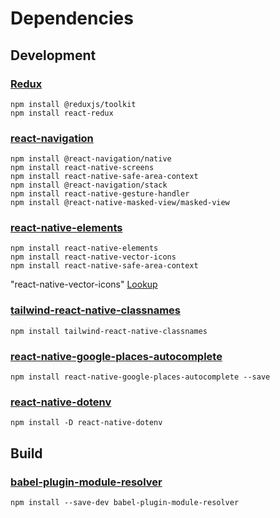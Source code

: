 # Dependencies

## Development

### [Redux](https://redux-toolkit.js.org/)
```
npm install @reduxjs/toolkit
npm install react-redux
```
### [react-navigation](https://reactnavigation.org/)
```
npm install @react-navigation/native
npm install react-native-screens
npm install react-native-safe-area-context
npm install @react-navigation/stack
npm install react-native-gesture-handler
npm install @react-native-masked-view/masked-view
```
### [react-native-elements](https://reactnativeelements.com/)
```
npm install react-native-elements
npm install react-native-vector-icons
npm install react-native-safe-area-context
```
"react-native-vector-icons" [Lookup](https://oblador.github.io/react-native-vector-icons/)

### [tailwind-react-native-classnames](https://github.com/jaredh159/tailwind-react-native-classnames)
```
npm install tailwind-react-native-classnames
```

### [react-native-google-places-autocomplete](https://github.com/FaridSafi/react-native-google-places-autocomplete)
```
npm install react-native-google-places-autocomplete --save
```

### [react-native-dotenv](https://github.com/goatandsheep/react-native-dotenv)
```
npm install -D react-native-dotenv
```

## Build

### [babel-plugin-module-resolver](https://github.com/tleunen/babel-plugin-module-resolver/blob/master/DOCS.md)
```
npm install --save-dev babel-plugin-module-resolver
```
